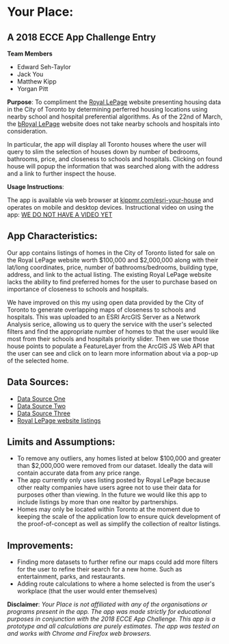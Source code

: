 Your Place: 
=============
A 2018 ECCE App Challenge Entry
-------------------------------
**Team Members**

* Edward Seh-Taylor
* Jack You
* Matthew Kipp
* Yorgan Pitt

**Purpose**: To compliment the [Royal LePage](https://www.royallepage.ca/en/) website presenting housing data in the City of Toronto by determining perferred housing locations using nearby school and hospital preferential algorithms. As of the 22nd of March, the [bRoyal LePage](https://www.royallepage.ca/en/) website does not take nearby schools and hospitals into consideration. 

In particular, the app will display all Toronto houses where the user will query to slim the selection of houses down by number of bedrooms, bathrooms, price, and closeness to schools and hospitals. Clicking on found house will popup the information that was searched along with the address and a link to further inspect the house.

**Usage Instructions**:

The app is available via web browser at [kippmr.com/esri-your-house](http://www.kippmr.com/esri-your-house/) and operates on mobile and desktop devices.
Instructional video on using the app: [WE DO NOT HAVE A VIDEO YET](https://youtu.be/3iMuzuwukKc)

App Characteristics:
--------------------
Our app contains listings of homes in the City of Toronto listed for sale on the Royal LePage website worth $100,000 and $2,000,000 along with their lat/long coordinates, price, number of bathrooms/bedrooms, building type, address, and link to the actual listing. The existing Royal LePage website lacks the ability to find preferred homes for the user to purchase based on importance of closeness to schools and hospitals.

We have improved on this my using open data provided by the City of Toronto to generate overlapping maps of closeness to schools and hospitals. This was uploaded to an ESRI ArcGIS Server as a Network Analysis serice, allowing us to query the service with the user's selected filters and find the appropriate number of homes to that the user would like most from their schools and hospitals priority slider. Then we use those house points to populate a FeatureLayer from the ArcGIS JS Web API that the user can see and click on to learn more information about via a pop-up of the selected home.

Data Sources:
-------------
* [Data Source One](https://feeds.bikesharetoronto.com/stations/stations.xml)
* [Data Source  Two](http://www1.toronto.ca/wps/portal/contentonly?vgnextoid=9ecd5f9cd70bb210VgnVCM1000003dd60f89RCRD&vgnextchannel=1a66e03bb8d1e310VgnVCM10000071d60f89RCRD)
* [Data Source Three](http://www1.toronto.ca/wps/portal/contentonly?vgnextoid=71d9c7e6e34b6410VgnVCM10000071d60f89RCRD)
* [Royal LePage website listings](http://www.royallepage.ca/en/)

Limits and Assumptions:
-----------------------
* To remove any outliers, any homes listed at below $100,000 and greater than $2,000,000 were removed from our dataset. Ideally the data will contain accurate data from any price range.
* The app currently only uses listing posted by Royal LePage because other realty companies have users agree not to use their data for purposes other than viewing. In the future we would like this app to include listings by more than one realtor by partnerships.
* Homes may only be located within Toronto at the moment due to keeping the scale of the application low to ensure quick development of the proof-of-concept as well as simplify the collection of realtor listings.

Improvements:
-------------
* Finding more datasets to further refine our maps could add more filters for the user to refine their search for a new home. Such as entertainment, parks, and restaurants.
* Adding route calculations to where a home selected is from the user's workplace (that the user would enter themselves)

**Disclaimer**: *Your Place is not affiliated with any of the organisations or programs present in the app. The app was made strictly for educational purposes in conjunction with the 2018 ECCE App Challenge. This app is a prototype and all calculations are purely estimates. The app was tested on and works with Chrome and Firefox web browsers.*

